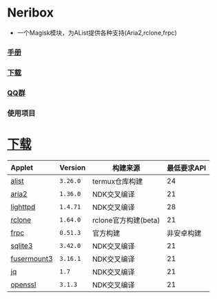 # Neribox
- 一个Magisk模块，为AList提供各种支持(Aria2,rclone,frpc)
### [手册](https://kazamataneri.tech)
### [下载](https://cloud.kazamataneri.tech)
### [QQ群](http://qm.qq.com/cgi-bin/qm/qr?_wv=1027&k=5B08rKiTBpZTBWMJLv5h3E_yPeDNzHMW&authKey=lMSH9XkRR0XJBy4BHxQXCwW2NXhqUb7%2FwJsk7gpV0JGlx2otuBIcxkxIPUttZXGN&noverify=0&group_code=309226937)
### 使用项目

# [下载](https://cloud.kazamataneri.tech)
| Applet | Version     | 构建来源| 最低要求API  |
|:----------|:---------------| -----| ---- |
|[alist](https://alist.nn.ci/)        | `3.26.0` |termux仓库构建| 24 |
|[aria2](https://github.com/aria2/aria2)        | `1.36.0`  |NDK交叉编译| 21 |
| [lighttpd](https://lighttpd.net/) | `1.4.71`  |NDK交叉编译| 28 |
| [rclone](https://rclone.org/)   | `1.64.0`  |rclone官方构建(beta)| 21 |
| [frpc](https://github.com/fatedier/frp)    | `0.51.3`  |官方构建| 非安卓构建 |
| [sqlite3](https://sqlite.org/)      | `3.42.0`   |NDK交叉编译| 21 |
| [fusermount3](https://github.com/libfuse/libfuse) | `3.16.1` |NDK交叉编译| 21 |
| [jq](https://github.com/jqlang/jq) | `1.7` |NDK交叉编译| 21 |
| [openssl](https://www.openssl.org/)  | `3.1.3` |NDK交叉编译| 21 |
